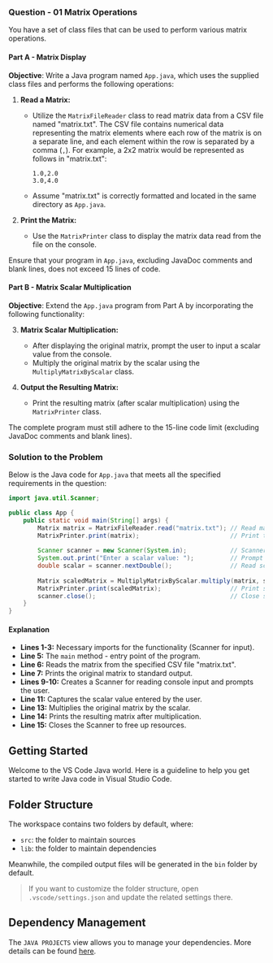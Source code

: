 ### Question - 01 Matrix Operations
You have a set of class files that can be used to perform various matrix operations. 
#### Part A - Matrix Display
**Objective**: Write a Java program named `App.java`, which uses the supplied class files and performs the following operations:

1. **Read a Matrix:**
   - Utilize the `MatrixFileReader` class to read matrix data from a CSV file named "matrix.txt". The CSV file contains numerical data representing the matrix elements where each row of the matrix is on a separate line, and each element within the row is separated by a comma (`,`). For example, a 2x2 matrix would be represented as follows in "matrix.txt":
     ```
     1.0,2.0
     3.0,4.0
     ```
   - Assume "matrix.txt" is correctly formatted and located in the same directory as `App.java`.

2. **Print the Matrix:**
   - Use the `MatrixPrinter` class to display the matrix data read from the file on the console.

Ensure that your program in `App.java`, excluding JavaDoc comments and blank lines, does not exceed 15 lines of code.

#### Part B - Matrix Scalar Multiplication
**Objective**: Extend the `App.java` program from Part A by incorporating the following functionality:

3. **Matrix Scalar Multiplication:**
   - After displaying the original matrix, prompt the user to input a scalar value from the console.
   - Multiply the original matrix by the scalar using the `MultiplyMatrixByScalar` class.

4. **Output the Resulting Matrix:**
   - Print the resulting matrix (after scalar multiplication) using the `MatrixPrinter` class.

The complete program must still adhere to the 15-line code limit (excluding JavaDoc comments and blank lines).

### Solution to the Problem

Below is the Java code for `App.java` that meets all the specified requirements in the question:

```java
import java.util.Scanner;

public class App {
    public static void main(String[] args) {
        Matrix matrix = MatrixFileReader.read("matrix.txt"); // Read matrix from CSV file
        MatrixPrinter.print(matrix);                         // Print the original matrix
        
        Scanner scanner = new Scanner(System.in);            // Scanner for user input
        System.out.print("Enter a scalar value: ");          // Prompt for scalar input
        double scalar = scanner.nextDouble();                // Read scalar value from console
        
        Matrix scaledMatrix = MultiplyMatrixByScalar.multiply(matrix, scalar); // Scale matrix
        MatrixPrinter.print(scaledMatrix);                   // Print scaled matrix
        scanner.close();                                     // Close scanner to prevent leaks
    }
}
```

#### Explanation
- **Lines 1-3:** Necessary imports for the functionality (Scanner for input).
- **Line 5:** The `main` method - entry point of the program.
- **Line 6:** Reads the matrix from the specified CSV file "matrix.txt".
- **Line 7:** Prints the original matrix to standard output.
- **Lines 9-10:** Creates a Scanner for reading console input and prompts the user.
- **Line 11:** Captures the scalar value entered by the user.
- **Line 13:** Multiplies the original matrix by the scalar.
- **Line 14:** Prints the resulting matrix after multiplication.
- **Line 15:** Closes the Scanner to free up resources.

## Getting Started

Welcome to the VS Code Java world. Here is a guideline to help you get started to write Java code in Visual Studio Code.

## Folder Structure

The workspace contains two folders by default, where:

- `src`: the folder to maintain sources
- `lib`: the folder to maintain dependencies

Meanwhile, the compiled output files will be generated in the `bin` folder by default.

> If you want to customize the folder structure, open `.vscode/settings.json` and update the related settings there.

## Dependency Management

The `JAVA PROJECTS` view allows you to manage your dependencies. More details can be found [here](https://github.com/microsoft/vscode-java-dependency#manage-dependencies).
